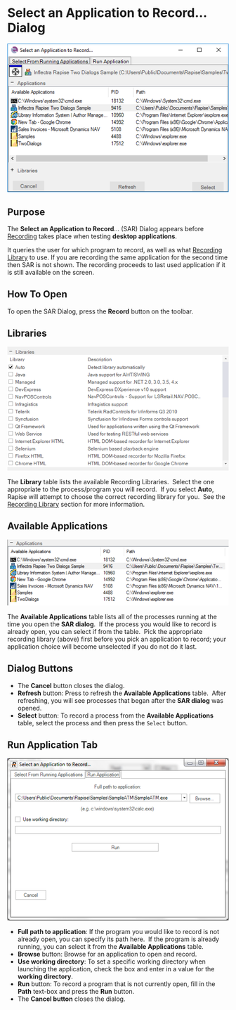 # Select an Application to Record... Dialog

![select an application to record dialog](./img/select_an_application_to_record_dialog1.png)

## Purpose

The **Select an Application to Record**... (SAR) Dialog appears before [Recording](recording.md) takes place when testing **desktop applications**.

It queries the user for which program to record, as well as what [Recording Library](recording_library.md) to use. If you are recording the same application for the second time then SAR is not shown. The recording proceeds to last used application if it is still available on the screen.

## How To Open

To open the SAR Dialog, press the **Record** button on the toolbar.

## Libraries

![select an application to record dialog, library table](./img/select_an_application_to_record_dialog4.png)

The **Library** table lists the available Recording Libraries.  Select the one appropriate to the process/program you will record.  If you select **Auto**, Rapise will attempt to choose the correct recording library for you.  See the [Recording Library](recording_library.md) section for more information.

## Available Applications

![select an application to record dialog, select application table](./img/select_an_application_to_record_dialog2.png)

The **Available Applications** table lists all of the processes running at the time you open the **SAR dialog**.  If the process you would like to record is already open, you can select if from the table.  Pick the appropriate recording library (above) first before you pick an application to record; your application choice will become unselected if you do not do it last.

## Dialog Buttons

- The **Cancel** button closes the dialog.
- **Refresh** button: Press to refresh the **Available Applications** table.  After refreshing, you will see processes that began after the **SAR dialog** was opened.
- **Select** button: To record a process from the **Available Applications** table, select the process and then press the `Select` button.

## Run Application Tab

![select an application to record dialog-run application tab](./img/select_an_application_to_record_dialog6.png)

- **Full path to application**: If the program you would like to record is not already open, you can specify its path here.  If the program is already running, you can select it from the **Available Applications** table.
- **Browse** button: Browse for an application to open and record.
- **Use working directory**: To set a specific working directory when launching the application, check the box and enter in a value for the **working directory**.
- **Run** button: To record a program that is not currently open, fill in the **Path** text-box and press the **Run** button.
- The **Cancel button** closes the dialog.
